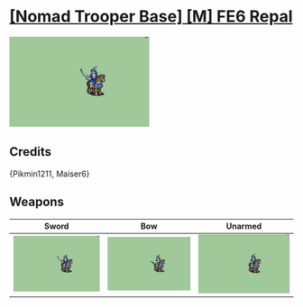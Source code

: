 # [\[Nomad Trooper Base\] \[M\] FE6 Repal](./)

<img src="./1.%20Sword/Sword_000.png" alt="[Nomad Trooper Base] [M] FE6 Repal standing" />

## Credits

{Pikmin1211, Maiser6}

## Weapons


|Sword |Bow |Unarmed |
|  :---: | :---: | :---: |
| <img alt="Sword animation" src="./1.%20Sword/Sword.gif" /> | <img alt="Bow animation" src="./5.%20Bow/Bow.gif" /> | <img alt="Unarmed animation" src="./8.%20Unarmed/Unarmed.gif" /> |
